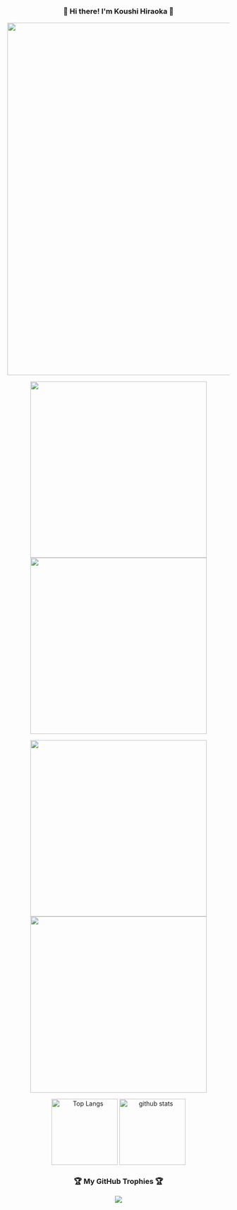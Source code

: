<h3 align="center">👋 Hi there! I'm Koushi Hiraoka 🚀</h3>

<p align="center">
  <img src="https://github-profile-summary-cards.vercel.app/api/cards/profile-details?username=KoushiHiraoka&count_private=true&theme=onedark" width="800">
</p>

<p align="center">
  <img src="https://github-profile-summary-cards.vercel.app/api/cards/stats?username=KoushiHiraoka&count_private=true&theme=onedark" width="400">
  <img src="https://github-profile-summary-cards.vercel.app/api/cards/productive-time?username=KoushiHiraoka&count_private=true&theme=onedark" width="400">
</p>


<p align="center">
  <img src="https://github-profile-summary-cards.vercel.app/api/cards/repos-per-language?username=KoushiHiraoka&count_private=true&theme=onedark" width="400">
  <img src="https://github-profile-summary-cards.vercel.app/api/cards/most-commit-language?username=KoushiHiraoka&count_private=true&theme=onedark" width="400">
</p>



<p align="center">
  <img alt="Top Langs" height="150px" src="https://github-readme-stats.vercel.app/api/top-langs/?username=KoushiHiraoka&layout=compact&count_private=true&show_icons=true&theme=onedark">
  <img alt="github stats" height="150px" src="https://github-readme-stats.vercel.app/api?username=KoushiHiraoka&count_private=true&show_icons=true&show_icons=true&theme=onedark">
</p>

<h3 align="center">🏆 My GitHub Trophies 🏆</h3>
<p align="center">
  <img src="https://github-profile-trophy.vercel.app/?username=KoushiHiraoka&theme=onedark&column=7">
</p>

<!--
**KoushiHiraoka/KoushiHiraoka** is a ✨ _special_ ✨ repository because its `README.md` (this file) appears on your GitHub profile.

Here are some ideas to get you started:

- 🔭 I’m currently working on ...
- 🌱 I’m currently learning ...
- 👯 I’m looking to collaborate on ...
- 🤔 I’m looking for help with ...
- 💬 Ask me about ...
- 📫 How to reach me: ...
- 😄 Pronouns: ...
- ⚡ Fun fact: ...
-->
